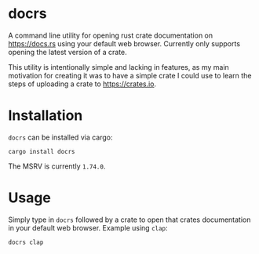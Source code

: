 # docrs
A command line utility for opening rust crate documentation on https://docs.rs using your default web browser. Currently only supports opening the latest version of a crate.

This utility is intentionally simple and lacking in features, as my main motivation for creating it was to have a simple crate I could use to learn the steps of uploading a crate to https://crates.io.

# Installation

`docrs` can be installed via cargo:
```shell
cargo install docrs
```
The MSRV is currently `1.74.0`.

# Usage

Simply type in `docrs` followed by a crate to open that crates documentation in your default web browser. Example using `clap`:

```shell
docrs clap
```
